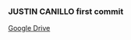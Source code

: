 ### JUSTIN CANILLO first commit

[Google Drive](https://drive.google.com/drive/u/0/folders/1bZm6fF-UX-I7TcuOvrIox0G7YTWCgdKq "Projects Directory")
